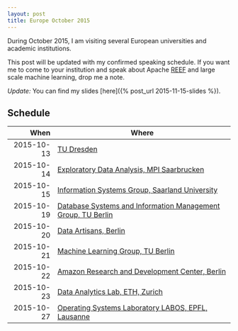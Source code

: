 ```yaml
---
layout: post
title: Europe October 2015
---
```


During October 2015, I am visiting several European universities and academic
institutions.

This post will be updated with my confirmed speaking schedule. If you want me to
come to your institution and speak about Apache [REEF] and large scale  machine
learning, drop me a note.

*Update:* You can find my slides [here]({% post_url 2015-11-15-slides %}).

## Schedule

**When**   | **Where**
----------:|--------------------------------------------------------------------
2015-10-13 | [TU Dresden][TUD]
2015-10-14 | [Exploratory Data Analysis, MPI Saarbrucken][MPI]
2015-10-15 | [Information Systems Group, Saarland University][JD]
2015-10-19 | [Database Systems and Information Management Group, TU Berlin][DIMA]
2015-10-20 | [Data Artisans, Berlin][DART]
2015-10-21 | [Machine Learning Group, TU Berlin][MLTUB]
2015-10-22 | [Amazon Research and Development Center, Berlin][AMAZON]
2015-10-23 | [Data Analytics Lab, ETH, Zurich][ETH]
2015-10-27 | [Operating Systems Laboratory LABOS, EPFL, Lausanne][EPFL]


[REEF]: http://reef.apache.org
[ETH]: http://www.da.inf.ethz.ch/
[JD]: https://infosys.cs.uni-saarland.de/
[DIMA]: http://www.dima.tu-berlin.de/
[MLTUB]: www.ml.tu-berlin.de/menue/machine_learning/
[EPFL]: http://labos.epfl.ch/
[TUD]: https://www.tu-dresden.de/die_tu_dresden/fakultaeten/fakultaet_informatik/sysa/ps
[DART]: http://data-artisans.com/
[AMAZON]: http://www.amazon.com
[MPI]: http://www.mmci.uni-saarland.de/en/irg/eda
